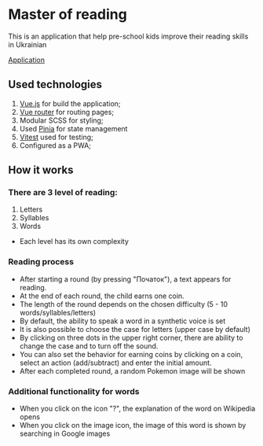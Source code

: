 # Master of reading

This is an application that help pre-school kids improve their reading skills in Ukrainian

[Application](https://master-of-reading-radoshdev.vercel.app/)

## Used technologies
1. [Vue.js](https://vuejs.org/) for build the application;
2. [Vue router](https://router.vuejs.org/) for routing pages;
3. Modular SCSS for styling;
4. Used [Pinia](https://pinia.vuejs.org/) for state management
5. [Vitest](https://vitest.dev/) used for testing;
6. Configured as a PWA;

## How it works

### There are 3 level of reading:
1. Letters
2. Syllables
3. Words

* Each level has its own complexity

### Reading process
* After starting a round (by pressing "Початок"), a text appears for reading.
* At the end of each round, the child earns one coin.
* The length of the round depends on the chosen difficulty (5 - 10 words/syllables/letters)
* By default, the ability to speak a word in a synthetic voice is set
* It is also possible to choose the case for letters (upper case by default)
* By clicking on three dots in the upper right corner, there are ability to change the case and to turn off the sound.
* You can also set the behavior for earning coins by clicking on a coin, select an action (add/subtract) and enter the initial amount.
* After each completed round, a random Pokemon image will be shown

### Additional functionality for words
* When you click on the icon "?", the explanation of the word on Wikipedia opens
* When you click on the image icon, the image of this word is shown by searching in Google images
